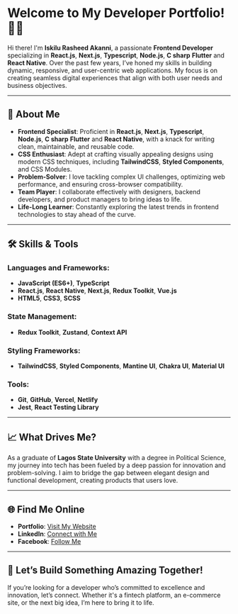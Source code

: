 # Welcome to My Developer Portfolio! 👨‍💻

Hi there! I'm **Iskilu Rasheed Akanni**, a passionate **Frontend Developer** specializing in **React.js**, **Next.js**, **Typescript**,  **Node.js**, **C sharp** **Flutter** and **React Native**. Over the past few years, I’ve honed my skills in building dynamic, responsive, and user-centric web applications. My focus is on creating seamless digital experiences that align with both user needs and business objectives.

---

## 🚀 About Me

- **Frontend Specialist**: Proficient in **React.js**, **Next.js**, **Typescript**,  **Node.js**, **C sharp** **Flutter** and **React Native**, with a knack for writing clean, maintainable, and reusable code.  
- **CSS Enthusiast**: Adept at crafting visually appealing designs using modern CSS techniques, including **TailwindCSS**, **Styled Components**, and CSS Modules.  
- **Problem-Solver**: I love tackling complex UI challenges, optimizing web performance, and ensuring cross-browser compatibility.  
- **Team Player**: I collaborate effectively with designers, backend developers, and product managers to bring ideas to life.  
- **Life-Long Learner**: Constantly exploring the latest trends in frontend technologies to stay ahead of the curve.  

---

## 🛠️ Skills & Tools

### Languages and Frameworks:
- **JavaScript (ES6+)**, **TypeScript**
- **React.js**, **React Native**, **Next.js**, **Redux Toolkit**, **Vue.js**
- **HTML5**, **CSS3**, **SCSS**

### State Management:
- **Redux Toolkit**, **Zustand**, **Context API**

### Styling Frameworks:
- **TailwindCSS**, **Styled Components**, **Mantine UI**, **Chakra UI**, **Material UI**

### Tools:
- **Git**, **GitHub**, **Vercel**, **Netlify**
- **Jest**, **React Testing Library** 

---

## 📈 What Drives Me?

As a graduate of **Lagos State University** with a degree in Political Science, my journey into tech has been fueled by a deep passion for innovation and problem-solving. I aim to bridge the gap between elegant design and functional development, creating products that users love.

---

## 🌐 Find Me Online

- **Portfolio**: [Visit My Website](https://rashdev.vercel.app/)  
- **LinkedIn**: [Connect with Me](https://www.linkedin.com/in/rasheed-dev/)  
- **Facebook**: [Follow Me](https://www.facebook.com/akanirasheed44)  

---

## 🚀 Let’s Build Something Amazing Together!

If you’re looking for a developer who’s committed to excellence and innovation, let’s connect. Whether it's a fintech platform, an e-commerce site, or the next big idea, I’m here to bring it to life.
